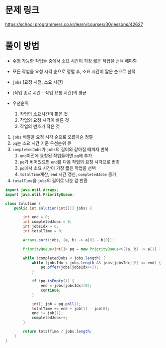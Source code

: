 # 문제 링크

https://school.programmers.co.kr/learn/courses/30/lessons/42627

# 풀이 방법

- 수행 가능한 작업들 중에서 소요 시간이 가장 짧은 작업을 선택 해야함
- 모든 작업을 요청 시각 순으로 정렬 후, 소요 시간이 짧은 순으로 선택

- `jobs` [요청 시점, 소요 시간]
- [작업 종료 시간 - 작업 요청 시간]의 평균
- 우선순위
  1. 작업의 소요시간이 짧은 것
  2. 작업의 요청 시각이 빠른 것
  3. 작업의 번호가 작은 것

1. `jobs` 배열을 요청 시각 순으로 오름차순 정렬
2. `pq`는 소요 시간 기준 우선순위 큐
3. `completedJobs`가 `jobs`의 길이와 같아질 때까지 반복
   1. `end`이전에 요청된 작업들이면 `pq`에 추가
   2. `pq`가 비어있으면 `end`를 다음 작업의 요청 시각으로 변경
   3. `pq`에서 소요 시간이 가장 짧은 작업을 선택
   4. `totalTime`계산, `end` 시간 갱신, `completedJobs` 증가
4. `totalTime`을 `jobs`의 길이로 나눈 값 반환

```java
import java.util.Arrays;
import java.util.PriorityQueue;

class Solution {
    public int solution(int[][] jobs) {

        int end = 0;
        int completedJobs = 0;
        int jobsIdx = 0;
        int totalTime = 0;

        Arrays.sort(jobs, (a, b) -> a[0] - b[0]);

        PriorityQueue<int[]> pq = new PriorityQueue<>((a, b) -> a[1] - b[1]);

        while (completedJobs < jobs.length) {
            while (jobsIdx < jobs.length && jobs[jobsIdx][0] <= end) {
                pq.offer(jobs[jobsIdx++]);
            }

            if (pq.isEmpty()) {
                end = jobs[jobsIdx][0];
                continue;
            }

            int[] job = pq.poll();
            totalTime += end + job[1] - job[0];
            end += job[1];
            completedJobs++;
        }

        return totalTime / jobs.length;
    }
}
```